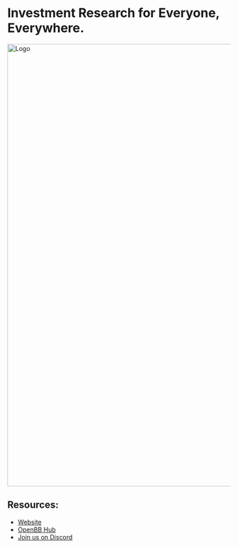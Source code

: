 # Investment Research for Everyone, Everywhere.

  <a href="https://openbb.co/">
    <img src="https://user-images.githubusercontent.com/25267873/196594828-37c9ef96-ccc6-47d5-aade-3ad224471b13.png" alt="Logo" width="1000">
  </a>

## Resources:
- [Website](https://openbb.co/)
- [OpenBB Hub](https://my.openbb.co/app/hub)
- [Join us on Discord](https://openbb.co/discord)
